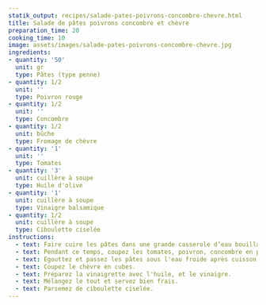 ```yaml
---
statik_output: recipes/salade-pates-poivrons-concombre-chevre.html
title: Salade de pâtes poivrons concombre et chèvre
preparation_time: 20
cooking_time: 10
image: assets/images/salade-pates-poivrons-concombre-chevre.jpg
ingredients:
- quantity: '50'
  unit: gr
  type: Pâtes (type penne)
- quantity: 1/2
  unit: ''
  type: Poivron rouge
- quantity: 1/2
  unit: ''
  type: Concombre
- quantity: 1/2
  unit: bûche
  type: Fromage de chèvre
- quantity: '1'
  unit: ''
  type: Tomates
- quantity: '3'
  unit: cuillère à soupe
  type: Huile d'olive
- quantity: '1'
  unit: cuillère à soupe
  type: Vinaigre balsamique
- quantity: 1/2
  unit: cuillère à soupe
  type: Ciboulette ciselée
instructions:
  - text: Faire cuire les pâtes dans une grande casserole d’eau bouillante salée.
  - text: Pendant ce temps, coupez les tomates, poivron, concombre en petits dés.
  - text: Egouttez et passez les pâtes sous l'eau froide après cuisson.
  - text: Coupez le chèvre en cubes.
  - text: Préparez la vinaigrette avec l'huile, et le vinaigre.
  - text: Mélangez le tout et servez bien frais.
  - text: Parsemez de ciboulette ciselée.
---
```

